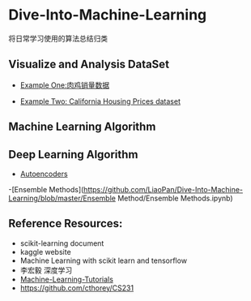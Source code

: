 # Dive-Into-Machine-Learning
将日常学习使用的算法总结归类

## Visualize and Analysis DataSet
- [Example One:肉鸡销量数据](https://github.com/LiaoPan/Dive-Into-Machine-Learning/blob/master/Visualizing%20Data/VisualizeDataExample_1.ipynb)

- [Example Two: California Housing Prices dataset]()

## Machine Learning Algorithm



## Deep Learning Algorithm

- [Autoencoders](https://github.com/LiaoPan/Dive-Into-Machine-Learning/blob/master/Autoencoders/Autoencoder.ipynb)

-[Ensemble Methods](https://github.com/LiaoPan/Dive-Into-Machine-Learning/blob/master/Ensemble Method/Ensemble Methods.ipynb)


## Reference Resources:
- scikit-learning document
- kaggle website
- Machine Learning with scikit learn and tensorflow
- 李宏毅 深度学习
- [Machine-Learning-Tutorials](https://github.com/ujjwalkarn/Machine-Learning-Tutorials)
- https://github.com/cthorey/CS231